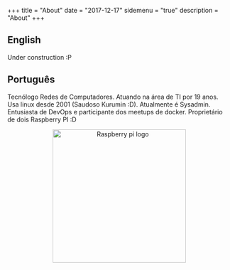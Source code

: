 +++
title = "About"
date = "2017-12-17"
sidemenu = "true"
description = "About"
+++
## English
Under construction :P

## Português
Tecnólogo Redes de Computadores.
Atuando na área de TI por 19 anos.
Usa linux desde 2001 (Saudoso Kurumin :D).
Atualmente é Sysadmin.
Entusiasta de DevOps e participante dos meetups de docker.
Proprietário de dois Raspberry PI :D

<p align="center">
<img src="/images/uploads/raspberry-pi-logo.png" width="300" title="Raspberry pi logo">
</p>
